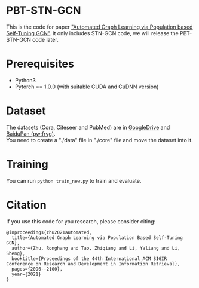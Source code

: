 # PBT-STN-GCN
This is the code for paper ["Automated Graph Learning via Population based Self-Tuning GCN"](https://dl.acm.org/doi/abs/10.1145/3404835.3463056?casa_token=XXMSM5ooVC4AAAAA:17WWDcs8gNlboXpM5t9XVyCcAUoKICtIpF-fxTFcr-WOYMI7XUPXKGED6SoqS3dbMg2LY8XNW4Nm). It only includes STN-GCN code, we will release the PBT-STN-GCN code later.


# Prerequisites
* Python3
* Pytorch == 1.0.0 (with suitable CUDA and CuDNN version)

# Dataset
The datasets (Cora, Citeseer and PubMed) are in [GoogleDrive](https://drive.google.com/file/d/1TXVTe2saZ80d26X5zhkqObhfhhTm6vyl/view?usp=sharing) and [BaiduPan (pw:frvg)](https://pan.baidu.com/s/1d5D5qApPvlYVdV5qWlUIgA).  
You need to create a "./data" file in "./core" file and move the dataset into it.

# Training
You can run `python train_new.py` to train and evaluate.

# Citation
If you use this code for you research, please consider citing:  
```
@inproceedings{zhu2021automated,
  title={Automated Graph Learning via Population Based Self-Tuning GCN},
  author={Zhu, Ronghang and Tao, Zhiqiang and Li, Yaliang and Li, Sheng},
  booktitle={Proceedings of the 44th International ACM SIGIR Conference on Research and Development in Information Retrieval},
  pages={2096--2100},
  year={2021}
}
```
